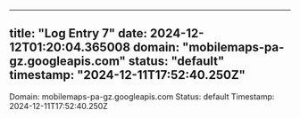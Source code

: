 
---
title: "Log Entry 7"
date: 2024-12-12T01:20:04.365008
domain: "mobilemaps-pa-gz.googleapis.com"
status: "default"
timestamp: "2024-12-11T17:52:40.250Z"
---

Domain: mobilemaps-pa-gz.googleapis.com
Status: default
Timestamp: 2024-12-11T17:52:40.250Z

